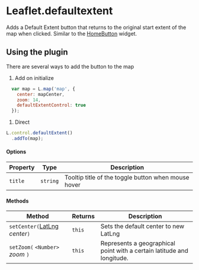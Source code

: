 Leaflet.defaultextent
=====================

Adds a Default Extent button that returns to the original start extent of the map when clicked. Similar to the [HomeButton](https://developers.arcgis.com/javascript/jssamples/widget_home.html) widget.

## Using the plugin

There are several ways to add the button to the map

1. Add on initialize

  ```javascript
    var map = L.map('map', {
      center: mapCenter,
      zoom: 14,
      defaultExtentControl: true
    });
  ```
1. Direct

  ```javascript
  L.control.defaultExtent()
    .addTo(map);
  ```

#### Options

| Property | Type | Description
| --- | --- | ---
| `title` | `string` | Tooltip title of the toggle button when mouse hover


#### Methods

| Method | Returns | Description
| --- | --- | ---
| `setCenter(`[LatLng](http://leafletjs.com/reference.html#latlng) *center*`)` | `this` | Sets the default center to new LatLng
| `setZoom(` `<Number>` *zoom* `)` | `this` | Represents a geographical point with a certain latitude and longitude.
